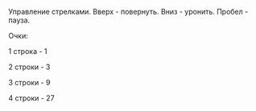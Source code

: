 Управление стрелками.
Вверх - повернуть.
Вниз - уронить.
Пробел - пауза.

Очки:

1 строка - 1

2 строки - 3

3 строки - 9

4 строки - 27
